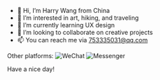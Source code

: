 - 👋 Hi, I’m Harry Wang from China
- 👀 I’m interested in art, hiking, and traveling
- 🌱 I’m currently learning UX design
- 💞️ I’m looking to collaborate on creative projects
- 📫 You can reach me via 753335031@qq.com

Other platforms:
![WeChat](https://github.com/iamharrywang/iamharrywang/assets/173937313/391dc792-7f4d-4a59-9c09-047262915505)
![Messenger](https://github.com/iamharrywang/iamharrywang/assets/173937313/08bf1131-a650-4ada-82a6-ab1b0745deec)

Have a nice day!
